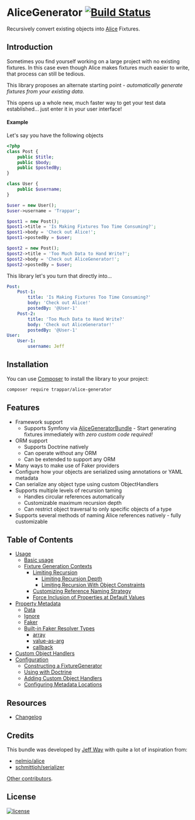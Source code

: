 AliceGenerator [![Build Status](https://travis-ci.org/trappar/AliceGenerator.svg?branch=master)](https://travis-ci.org/trappar/AliceGenerator)
==============

Recursively convert existing objects into [Alice](https://github.com/nelmio/alice) Fixtures.

## Introduction

Sometimes you find yourself working on a large project with no existing fixtures.
In this case even though Alice makes fixtures much easier to write, that process can still be tedious.

This library proposes an alternate starting point - *automatically generate fixtures from your existing data.*

This opens up a whole new, much faster way to get your test data established... just enter it in your user interface!

#### Example

Let's say you have the following objects

```php
<?php
class Post {
    public $title;
    public $body;
    public $postedBy;
}

class User {
    public $username;
}

$user = new User();
$user->username = 'Trappar';

$post1 = new Post();
$post1->title = 'Is Making Fixtures Too Time Consuming?';
$post1->body = 'Check out Alice!';
$post1->postedBy = $user;

$post2 = new Post();
$post2->title = 'Too Much Data to Hand Write?';
$post2->body = 'Check out AliceGenerator!';
$post2->postedBy = $user;
```

This library let's you turn that directly into...

```yaml
Post:
    Post-1:
        title: 'Is Making Fixtures Too Time Consuming?'
        body: 'Check out Alice!'
        postedBy: '@User-1'
    Post-2:
        title: 'Too Much Data to Hand Write?'
        body: 'Check out AliceGenerator!'
        postedBy: '@User-1'
User:
    User-1:
        username: Jeff
```

## Installation

You can use [Composer](https://getcomposer.org/) to install the library to your project:

```bash
composer require trappar/alice-generator
```

## Features

* Framework support
  * Supports Symfony via [AliceGeneratorBundle](https://github.com/trappar/AliceGeneratorBundle) - Start generating fixtures immediately with *zero custom code required!*
* ORM support
  * Supports Doctrine natively
  * Can operate without any ORM
  * Can be extended to support any ORM
* Many ways to make use of Faker providers
* Configure how your objects are serialized using annotations or YAML metadata
* Can serialize any object type using custom ObjectHandlers
* Supports multiple levels of recursion taming
  * Handles circular references automatically
  * Customizable maximum recursion depth
  * Can restrict object traversal to only specific objects of a type
* Supports several methods of naming Alice references natively - fully customizable

## Table of Contents

* [Usage](doc/usage.md)
  * [Basic usage](doc/usage.md#basic-usage)
  * [Fixture Generation Contexts](doc/usage.md#fixture-generation-contexts)
    * [Limiting Recursion](doc/usage.md#limiting-recursion)
      * [Limiting Recursion Depth](doc/usage.md#limiting-recursion-depth)
      * [Limiting Recursion With Object Constraints](doc/usage.md#limiting-recursion-with-object-constraints)
    * [Customizing Reference Naming Strategy](doc/usage.md#customizing-reference-naming-strategy)
    * [Force Inclusion of Properties at Default Values](doc/usage.md#force-inclusion-of-properties-at-default-values)
* [Property Metadata](doc/metadata.md)
  * [Data](doc/metadata.md#data)
  * [Ignore](doc/metadata.md#ignore)
  * [Faker](doc/metadata.md#faker)
  * [Built-in Faker Resolver Types](doc/metadata.md#built-in-faker-resolver-types)
    * [array](doc/metadata.md#array)
    * [value-as-arg](doc/metadata.md#value-as-arg)
    * [callback](doc/metadata.md#callback)
* [Custom Object Handlers](doc/custom-object-handlers.md)
* [Configuration](doc/configuration.md)
  * [Constructing a FixtureGenerator](doc/configuration.md#constructing-a-fixturegenerator)
  * [Using with Doctrine](doc/configuration.md#using-with-doctrine)
  * [Adding Custom Object Handlers](doc/configuration.md#adding-custom-object-handlers)
  * [Configuring Metadata Locations](doc/configuration.md#configuring-metadata-locations)
  
## Resources

* [Changelog](CHANGELOG.md)

## Credits

This bundle was developed by [Jeff Way](https://github.com/trappar) with quite a lot of inspiration from:
 * [nelmio/alice](https://github.com/nelmio/alice)
 * [schmittjoh/serializer](https://github.com/schmittjoh/serializer)

[Other contributors](https://github.com/trappar/AliceGenerator/graphs/contributors).

## License

[![license](https://img.shields.io/badge/license-MIT-red.svg?style=flat-square)](Resources/meta/LICENSE)
